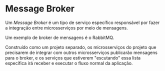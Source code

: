 # Message Broker

Um *Message Broker* é um tipo de serviço específico responsável por fazer a integração entre microsserviços por meio de mensagens.

Um exemplo de broker de mensagens é o RabbitMQ.

Construído como um projeto separado, os microsserviços do projeto que precisarem de integrar com outros microsserviços publicarão mensagens para o broker, e os serviços que estiverem "escutando" essa lista específica irá receber e executar o fluxo normal da aplicação.



